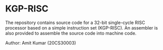 # KGP-RISC 

The repository contains source code for a 32-bit single-cycle RISC processor based on a simple instruction set (KGP-RISC). An assembler is also provided to assemble the source code into machine code.


Author: Amit Kumar (20CS30003)